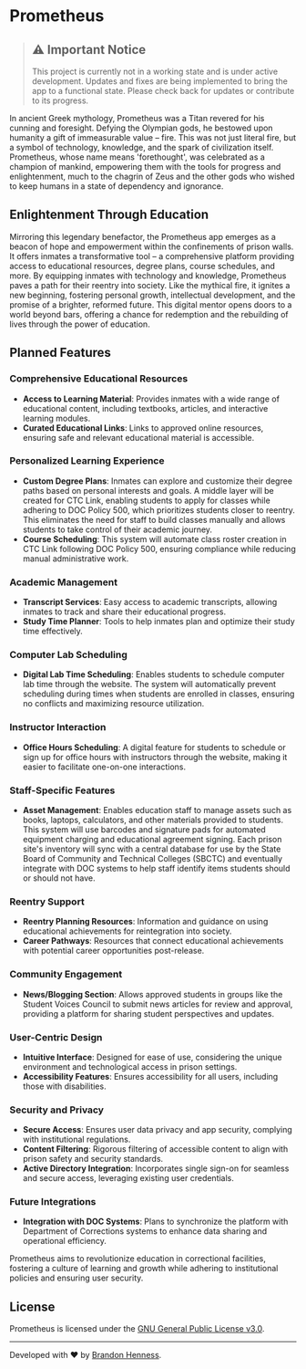 # Prometheus

> ## ⚠️ Important Notice
> This project is currently not in a working state and is under active development. Updates and fixes are being implemented to bring the app to a functional state. Please check back for updates or contribute to its progress.

In ancient Greek mythology, Prometheus was a Titan revered for his cunning and foresight. Defying the Olympian gods, he bestowed upon humanity a gift of immeasurable value – fire. This was not just literal fire, but a symbol of technology, knowledge, and the spark of civilization itself. Prometheus, whose name means 'forethought', was celebrated as a champion of mankind, empowering them with the tools for progress and enlightenment, much to the chagrin of Zeus and the other gods who wished to keep humans in a state of dependency and ignorance.

## Enlightenment Through Education

Mirroring this legendary benefactor, the Prometheus app emerges as a beacon of hope and empowerment within the confinements of prison walls. It offers inmates a transformative tool – a comprehensive platform providing access to educational resources, degree plans, course schedules, and more. By equipping inmates with technology and knowledge, Prometheus paves a path for their reentry into society. Like the mythical fire, it ignites a new beginning, fostering personal growth, intellectual development, and the promise of a brighter, reformed future. This digital mentor opens doors to a world beyond bars, offering a chance for redemption and the rebuilding of lives through the power of education.

## Planned Features

### Comprehensive Educational Resources
- **Access to Learning Material**: Provides inmates with a wide range of educational content, including textbooks, articles, and interactive learning modules.
- **Curated Educational Links**: Links to approved online resources, ensuring safe and relevant educational material is accessible.

### Personalized Learning Experience
- **Custom Degree Plans**: Inmates can explore and customize their degree paths based on personal interests and goals. A middle layer will be created for CTC Link, enabling students to apply for classes while adhering to DOC Policy 500, which prioritizes students closer to reentry. This eliminates the need for staff to build classes manually and allows students to take control of their academic journey.
- **Course Scheduling**: This system will automate class roster creation in CTC Link following DOC Policy 500, ensuring compliance while reducing manual administrative work.

### Academic Management
- **Transcript Services**: Easy access to academic transcripts, allowing inmates to track and share their educational progress.
- **Study Time Planner**: Tools to help inmates plan and optimize their study time effectively.

### Computer Lab Scheduling
- **Digital Lab Time Scheduling**: Enables students to schedule computer lab time through the website. The system will automatically prevent scheduling during times when students are enrolled in classes, ensuring no conflicts and maximizing resource utilization.

### Instructor Interaction
- **Office Hours Scheduling**: A digital feature for students to schedule or sign up for office hours with instructors through the website, making it easier to facilitate one-on-one interactions.

### Staff-Specific Features
- **Asset Management**: Enables education staff to manage assets such as books, laptops, calculators, and other materials provided to students. This system will use barcodes and signature pads for automated equipment charging and educational agreement signing. Each prison site's inventory will sync with a central database for use by the State Board of Community and Technical Colleges (SBCTC) and eventually integrate with DOC systems to help staff identify items students should or should not have.

### Reentry Support
- **Reentry Planning Resources**: Information and guidance on using educational achievements for reintegration into society.
- **Career Pathways**: Resources that connect educational achievements with potential career opportunities post-release.

### Community Engagement
- **News/Blogging Section**: Allows approved students in groups like the Student Voices Council to submit news articles for review and approval, providing a platform for sharing student perspectives and updates.

### User-Centric Design
- **Intuitive Interface**: Designed for ease of use, considering the unique environment and technological access in prison settings.
- **Accessibility Features**: Ensures accessibility for all users, including those with disabilities.

### Security and Privacy
- **Secure Access**: Ensures user data privacy and app security, complying with institutional regulations.
- **Content Filtering**: Rigorous filtering of accessible content to align with prison safety and security standards.
- **Active Directory Integration**: Incorporates single sign-on for seamless and secure access, leveraging existing user credentials.

### Future Integrations
- **Integration with DOC Systems**: Plans to synchronize the platform with Department of Corrections systems to enhance data sharing and operational efficiency.

Prometheus aims to revolutionize education in correctional facilities, fostering a culture of learning and growth while adhering to institutional policies and ensuring user security.

## License

Prometheus is licensed under the [GNU General Public License v3.0](LICENSE).

---

Developed with ❤️ by [Brandon Henness](https://github.com/brandonhenness).

